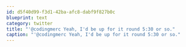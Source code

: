 ```yaml
---
id: d5f40d99-f3d1-42ba-afc8-dabf9f827b0c
blueprint: text
category: twitter
title: "'@codingmerc Yeah, I'd be up for it round 5:30 or so."
caption: "'@codingmerc Yeah, I'd be up for it round 5:30 or so."
---
```

